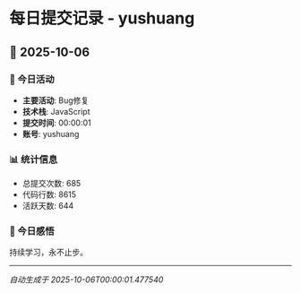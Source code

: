 # 每日提交记录 - yushuang

## 📅 2025-10-06

### 🎯 今日活动
- **主要活动**: Bug修复
- **技术栈**: JavaScript
- **提交时间**: 00:00:01
- **账号**: yushuang

### 📊 统计信息
- 总提交次数: 685
- 代码行数: 8615
- 活跃天数: 644

### 💭 今日感悟
持续学习，永不止步。

---
*自动生成于 2025-10-06T00:00:01.477540*
